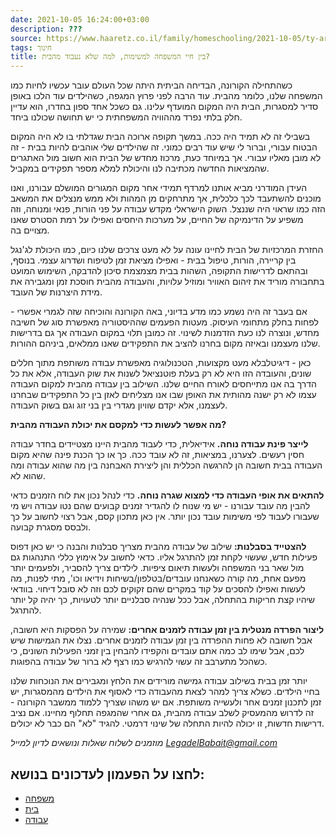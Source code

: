 ```yaml
---
date: 2021-10-05 16:24:00+03:00
description: ???
source: https://www.haaretz.co.il/family/homeschooling/2021-10-05/ty-article/.premium/0000017f-f896-d887-a7ff-f8f6eb450000
tags: חינוך
title: בין חיי המשפחה למשימות, למה שלא נעבוד מהבית?
---
```


כשהתחילה הקורונה, הבדיחה הביתית היתה שכל העולם עובר עכשיו לחיות כמו המשפחה שלנו, כלומר מהבית. עוד הרבה לפני פרוץ המגפה, כשהילדים עוד הלכו באופן סדיר למסגרות, הבית היה המקום המועדף עלינו. גם כשכל אחד ספון בחדרו, הוא עדיין חלק בלתי נפרד מההוויה המשפחתית כי יש תחושה שכולנו ביחד. 

בשבילי זה לא תמיד היה ככה. במשך תקופה ארוכה הבית שגדלתי בו לא היה המקום הבטוח עבורי, וברור לי שיש עוד רבים כמוני. זה שהילדים שלי אוהבים להיות בבית - זה לא מובן מאליו עבורי. אך במיוחד כעת, מרכוז מחדש של הבית הוא חשוב מול האתגרים שהמציאות החדשה מכתיבה לנו והיכולת למלא מספר תפקידים במקביל. 

העידן המודרני מביא אותנו למרדף תמידי אחר מקום המגורים המושלם עבורנו, ואנו מוכנים להשתעבד לכך כלכלית, אך מתרחקים מן המהות ולא ממש מנצלים את המשאב הזה כמו שראוי היה שננצל. השוק הישראלי מקדש עבודה על פני הורות, פנאי ומנוחה, וזה משפיע על הדינמיקה של החיים, על מערכות היחסים ואפילו על רמת הסטרס שאנו מצויים בה. 

החזרת המרכזיות של הבית לחיינו עונה על לא מעט צרכים שלנו כיום, כמו היכולת לג'נגל בין קריירה, הורות, טיפול בבית - ואפילו מציאת זמן לטיפוח ושדרוג עצמי. בנוסף, ובהתאם לדרישות התקופה, השהות בבית מצמצמת סיכון להדבקה, השימוש המועט בתחבורה מוריד את זיהום האוויר ומוזיל עלויות, והעבודה מהבית חוסכת זמן ומגבירה את מידת היצרנות של העובד. 

אם בעבר זה היה נשמע כמו מדע בדיוני, באה הקורונה והוכיחה שזה לגמרי אפשרי - לפחות בחלק מתחומי העיסוק. מעטות הפעמים שההיסטוריה מאפשרת סוג של חשיבה מחדש, ונוצרה לנו כעת הזדמנות לשינוי. זה כמובן תלוי במקום העבודה אך גם בדרישות שלנו מעצמנו ובאיזה מקום בחרנו להציב את התפקידים שאנו ממלאים, ביניהם ההורות. 

כאן - דיגיטלבלא מעט מקצועות, הטכנולוגיה מאפשרת עבודה משותפת מתוך חללים שונים, והעובדה הזו היא לא רק בעלת פוטנציאל לשנות את שוק העבודה, אלא את כל הדרך בה אנו מתייחסים לאורח החיים שלנו. השילוב בין עבודה מהבית למקום העבודה עצמו לא רק ישנה מהותית את האופן שבו אנו מצליחים לאזן בין כל התפקידים שבחרנו לעצמנו, אלא יקדם שוויון מגדרי בין בני זוג וגם בשוק העבודה. 

**מה אפשר לעשות כדי למקסם את יכולת העבודה מהבית?**

**לייצר פינת עבודה נוחה.** אידיאלית, כדי לעבוד מהבית היינו מצטיידים בחדר עבודה חסין רעשים. לצערנו, במציאות, זה לא עובד ככה. כך או כך הכנת פינה שהיא מקום העבודה בבית חשובה הן להרגשה הכללית והן ליצירת האבחנה בין מה שהוא עבודה ומה שהוא לא.

**להתאים את אופי העבודה כדי למצוא שגרה נוחה.** כדי לנהל נכון את לוח הזמנים כדאי להבין מה עובד עבורנו - יש מי שנוח לו להגדיר זמנים קבועים שהם נטו עבודה ויש מי שעבורו לעבוד לפי משימות עובד נכון יותר. אין כאן מתכון קסם, אבל רצוי לחשוב על כך ולבסס מסגרת קבועה.

**להצטייד בסבלנות:** שילוב של עבודה מהבית מצריך סבלנות והבנה כי יש כאן דפוס פעילות חדש, שעשוי לקחת זמן להתרגל אליו. כדאי לחשוב על אימוץ כללי התנהגות גם מול שאר בני המשפחה ולעשות תיאום ציפיות. לילדים צריך להסביר, ולפעמים יותר מפעם אחת, מה קורה כשאנחנו עובדים/בטלפון/בשיחות וידיאו וכו', מתי לפנות, מה לעשות ואפילו להסכים על קוד במקרים שהם זקוקים לכם וזה לא סובל דיחוי. בוודאי שיהיו קצת חריקות בהתחלה, אבל ככל שנהיה סבלניים יותר לטעויות, כך יהיה קל יותר להתרגל.

**ליצור הפרדה מנטלית בין זמן עבודה לזמנים אחרים:** שמירה על הפסקות היא חשובה, אבל חשובה לא פחות ההפרדה בין זמן עבודה לזמנים אחרים. נצלו את הגמישות שיש לכם, אבל שימו לב כמה אתם עובדים והקפידו להבחין בין זמני הפעילות השונים, כי כשהכל מתערבב זה עשוי להרגיש כמו רצף לא ברור של עבודה בהפוגות.

יותר זמן בבית בשילוב עבודה גמישה מורידים את הלחץ ומגבירים את הנוכחות שלנו בחיי הילדים. כשלא צריך למהר לצאת מהעבודה כדי לאסוף את הילדים מהמסגרות, יש זמן לתכנון זמנים אחר ולעשייה משותפת. אם יש משהו שצריך ללמוד ממשבר הקורונה - זה לדרוש מהמעסיק לשלב עבודה מהבית, גם אחרי שהמגפה תחלוף מחיינו. אם נציב דרישות חדשות, זו יכולה להיות התחלה של שינוי דרמטי. להגיד "לא" הם כבר לא יכולים.

*מוזמנים לשלוח שאלות ונושאים לדיון למייל [LegadelBabait@gmail.com](mailto:LegadelBabait@gmail.com)*

לחצו על הפעמון לעדכונים בנושא:
------------------------------

* [משפחה](/ty-tag/family-0000017f-da26-d718-a5ff-faa66fb10000)
* [בית](/ty-tag/home-0000017f-da31-dea8-a77f-de73d9730000)
* [עבודה](https://www.themarker.com/ty-tag/0000017f-da2f-dea8-a77f-de6f42b20000)